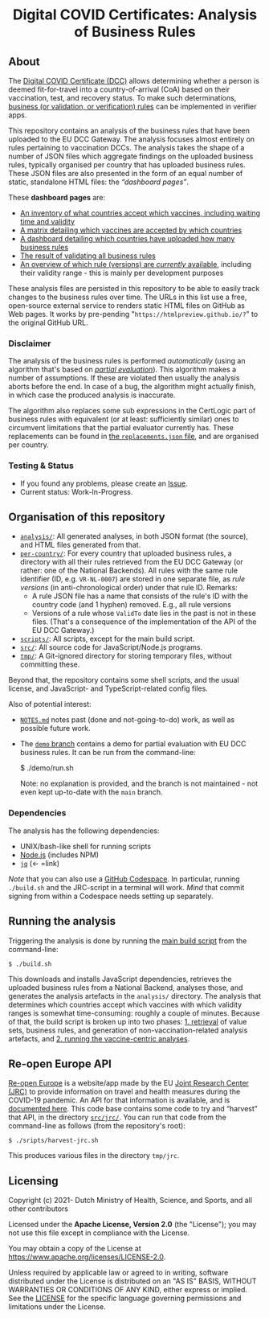 <h1 align="center">
 Digital COVID Certificates: Analysis of Business Rules
</h1>


## About

The [Digital COVID Certificate (DCC)](https://ec.europa.eu/info/live-work-travel-eu/coronavirus-response/safe-covid-19-vaccines-europeans/eu-digital-covid-certificate_en) allows determining whether a person is deemed fit-for-travel into a country-of-arrival (CoA) based on their vaccination, test, and recovery status.
To make such determinations, [business (or validation, or verification) rules](https://github.com/ehn-dcc-development/eu-dcc-business-rules) can be implemented in verifier apps.

This repository contains an analysis of the business rules that have been uploaded to the EU DCC Gateway.
The analysis focuses almost entirely on rules pertaining to vaccination DCCs.
The analysis takes the shape of a number of JSON files which aggregate findings on the uploaded business rules, typically organised per country that has uploaded business rules.
These JSON files are also presented in the form of an equal number of static, standalone HTML files: the <em>“dashboard pages”</em>.

These **dashboard pages** are:

* [An inventory of what countries accept which vaccines, including waiting time and validity](https://htmlpreview.github.io/?https://github.com/ehn-dcc-development/eu-dcc-business-rules-analysis/blob/main/analysis/vaccine-specs-per-country.html)
* [A matrix detailing which vaccines are accepted by which countries](https://htmlpreview.github.io/?https://github.com/ehn-dcc-development/eu-dcc-business-rules-analysis/blob/main/analysis/vaccine-country-matrix.html)
* [A dashboard detailing which countries have uploaded how many business rules](https://htmlpreview.github.io/?https://github.com/ehn-dcc-development/eu-dcc-business-rules-analysis/blob/main/analysis/statistics.html)
* [The result of validating all business rules](https://htmlpreview.github.io/?https://github.com/ehn-dcc-development/eu-dcc-business-rules-analysis/blob/main/analysis/validation-results.html)
* [An overview of which rule (versions) are _currently_ available](https://htmlpreview.github.io/?https://github.com/ehn-dcc-development/eu-dcc-business-rules-analysis/blob/main/analysis/version-metadata.html), including their validity range - this is mainly per development purposes

These analysis files are persisted in this repository to be able to easily track changes to the business rules over time.
The URLs in this list use a free, open-source external service to renders static HTML files on GitHub as Web pages.
It works by pre-pending "`https://htmlpreview.github.io/?`" to the original GitHub URL.


### Disclaimer

The analysis of the business rules is performed <em>automatically</em> (using an algorithm that's based on [_partial evaluation_](./src/reducer/README.md)).
This algorithm makes a number of assumptions.
If these are violated then usually the analysis aborts before the end.
In case of a bug, the algorithm might actually finish, in which case the produced analysis is inaccurate.

The algorithm also replaces some sub expressions in the CertLogic part of business rules with equivalent (or at least: sufficiently similar) ones to circumvent limitations that the partial evaluator currently has.
These replacements can be found in [the `replacements.json` file](./src/analyser/replacements.json), and are organised per country.


### Testing & Status

- If you found any problems, please create an [Issue](/../../issues).
- Current status: Work-In-Progress.


## Organisation of this repository

* [`analysis/`](./analysis): All generated analyses, in both JSON format (the source), and HTML files generated from that.
* [`per-country/`](./per-country): For every country that uploaded business rules, a directory with all their rules retrieved from the EU DCC Gateway (or rather: one of the National Backends).
  All rules with the same rule identifier (ID, e.g. `VR-NL-0007`) are stored in one separate file, as <em>rule versions</em> (in anti-chronological order) under that rule ID.
  Remarks:
  * A rule JSON file has a name that consists of the rule's ID with the country code (and 1 hyphen) removed.
    E.g., all rule versions 
  * Versions of a rule whose `ValidTo` date lies in the past is not in these files.
    (That's a consequence of the implementation of the API of the EU DCC Gateway.)
* [`scripts/`](./scripts): All scripts, except for the main build script.
* [`src/`](./src): All source code for JavaScript/Node.js programs.
* [`tmp/`](/.tmp): A Git-ignored directory for storing temporary files, without committing these.

Beyond that, the repository contains some shell scripts, and the usual license, and JavaScript- and TypeScript-related config files.

Also of potential interest:

* [`NOTES.md`](./NOTES.md) notes past (done and not-going-to-do) work, as well as possible future work.
* The [`demo` branch](https://github.com/ehn-dcc-development/eu-dcc-business-rules-analysis/tree/demo) contains a demo for partial evaluation with EU DCC business rules.
  It can be run from the command-line:

    $ ./demo/run.sh

  Note: no explanation is provided, and the branch is not maintained - not even kept up-to-date with the `main` branch.


### Dependencies

The analysis has the following dependencies:

* UNIX/bash-like shell for running scripts
* [Node.js](https://nodejs.org/en/) (includes NPM)
* [`jq`](https://stedolan.github.io/jq/) (&larr; =link)

*Note* that you can also use a [GitHub Codespace](https://github.com/features/codespaces).
In particular, running `./build.sh` and the JRC-script in a terminal will work.
*Mind* that commit signing from within a Codespace needs setting up separately.


## Running the analysis

Triggering the analysis is done by running the [main build script](./build.sh) from the command-line:

    $ ./build.sh

This downloads and installs JavaScript dependencies, retrieves the uploaded business rules from a National Backend, analyses those, and generates the analysis artefacts in the `analysis/` directory.
The analysis that determines which countries accept which vaccines with which validity ranges is somewhat time-consuming: roughly a couple of minutes.
Because of that, the build script is broken up into two phases: [1. retrieval](./retrieve.sh) of value sets, business rules, and generation of non-vaccination-related analysis artefacts, and [2. running the vaccine-centric analyses](./analyse.sh).


## Re-open Europe API

[Re-open Europe](https://reopen.europa.eu/en) is a website/app made by the EU [Joint Research Center (JRC)](https://ec.europa.eu/info/departments/joint-research-centre_en) to provide information on travel and health measures during the COVID-19 pandemic.
An API for that information is available, and is [documented here](https://data.jrc.ec.europa.eu/dataset/2d9e1e99-b177-4c53-a8a7-4eea96f89273).
This code base contains some code to try and “harvest” that API, in the directory [`src/jrc/`](./src/jrc).
You can run that code from the command-line as follows (from the repository's root):

    $ ./sripts/harvest-jrc.sh

This produces various files in the directory `tmp/jrc`.


## Licensing

Copyright (c) 2021- Dutch Ministry of Health, Science, and Sports, and all other contributors

Licensed under the **Apache License, Version 2.0** (the "License"); you may not use this file except in compliance with the License.

You may obtain a copy of the License at https://www.apache.org/licenses/LICENSE-2.0.

Unless required by applicable law or agreed to in writing, software distributed under the License is distributed on an "AS IS" 
BASIS, WITHOUT WARRANTIES OR CONDITIONS OF ANY KIND, either express or implied. See the [LICENSE](./LICENSE) for the specific 
language governing permissions and limitations under the License.

